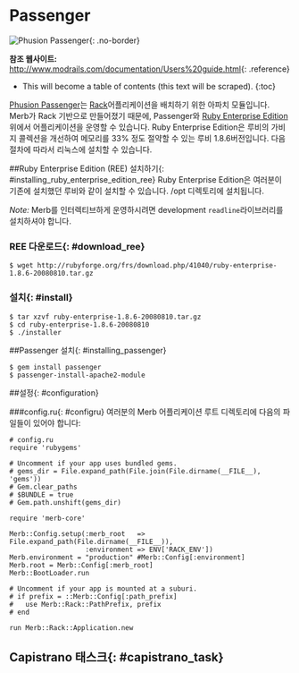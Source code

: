 # Passenger

![Phusion Passenger](/images/phusion_banner.png){: .no-border}

**참조 웹사이트:**
<http://www.modrails.com/documentation/Users%20guide.html>{: .reference}

* This will become a table of contents (this text will be scraped).
{:toc}


[Phusion Passenger][]는 [Rack][]어플리케이션을 배치하기 위한 아파치 모듈입니다.
Merb가 Rack 기반으로 만들어졌기 때문에,  Passenger와 [Ruby Enterprise Edition][] 위에서 어플리케이션을 운영할 수 있습니다.
Ruby Enterprise Edition은 루비의 가비지 콜렉션을 개선하여 메모리를 33% 정도 절약할 수 있는 루비 1.8.6버전입니다.
다음 절차에 따라서 리눅스에 설치할 수 있습니다.

##Ruby Enterprise Edition (REE) 설치하기{: #installing_ruby_enterprise_edition_ree}
Ruby Enterprise Edition은 여러분이 기존에 설치했던 루비와 같이 설치할 수 있습니다. 
/opt 디렉토리에 설치됩니다.

*Note:*
Merb를 인터렉티브하게 운영하시려면 development  ``readline``라이브러리를 설치하셔야 합니다.

### REE 다운로드{: #download_ree}

    $ wget http://rubyforge.org/frs/download.php/41040/ruby-enterprise-1.8.6-20080810.tar.gz

### 설치{: #install}

    $ tar xzvf ruby-enterprise-1.8.6-20080810.tar.gz
    $ cd ruby-enterprise-1.8.6-20080810
    $ ./installer


##Passenger 설치{: #installing_passenger}

    $ gem install passenger
    $ passenger-install-apache2-module

##설정{: #configuration}

###config.ru{: #configru}
여러분의 Merb 어플리케이션 루트 디렉토리에 다음의 파일들이 있어야 합니다:

    # config.ru
    require 'rubygems'

    # Uncomment if your app uses bundled gems.
    # gems_dir = File.expand_path(File.join(File.dirname(__FILE__), 'gems'))
    # Gem.clear_paths
    # $BUNDLE = true
    # Gem.path.unshift(gems_dir)

    require 'merb-core'

    Merb::Config.setup(:merb_root   => File.expand_path(File.dirname(__FILE__)),
                       :environment => ENV['RACK_ENV'])
    Merb.environment = "production" #Merb::Config[:environment]
    Merb.root = Merb::Config[:merb_root]
    Merb::BootLoader.run

    # Uncomment if your app is mounted at a suburi.
    # if prefix = ::Merb::Config[:path_prefix]
    #   use Merb::Rack::PathPrefix, prefix
    # end

    run Merb::Rack::Application.new

## Capistrano 태스크{: #capistrano_task}


<!-- Links -->
[Phusion Passenger]:          http://www.modrails.com/
[Rack]:                       http://rack.rubyforge.org/
[Ruby Enterprise Edition]:    http://www.rubyenterpriseedition.com/
